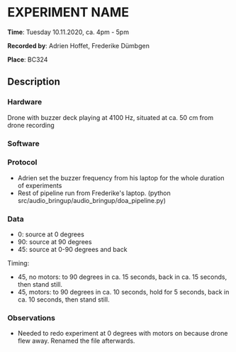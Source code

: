<!-- create this document in each new experiments folder, calling it README.md -->
# EXPERIMENT NAME

__Time__: Tuesday 10.11.2020, ca. 4pm - 5pm

__Recorded by__: Adrien Hoffet, Frederike Dümbgen 

__Place__: BC324

## Description

###  Hardware

Drone with buzzer deck playing at 4100 Hz, situated at ca. 50 cm from drone recording

<!--
Checklist: 
- Speaker type
- Microphone type
- Reference angle for DOA
- Distance speaker-mic etc. 
-->

### Software
<!--
Checklist: 
- Sampling rate
- Motor thrust value 
- Audio files used
- Scripts used
- Other parameters used
-->

### Protocol

- Adrien set the buzzer frequency from his laptop for the whole duration of experiments
- Rest of pipeline run from Frederike's laptop. (python src/audio_bringup/audio_bringup/doa_pipeline.py)
<!--
Checklist: 
- Sound level calibration
- Order of scripts run
- Start/end times of recordings, synchronization
-->

### Data
<!-- Explain folder naming etc.  -->

- 0: source at 0 degrees
- 90: source at 90 degrees
- 45: source at 0-90 degrees and back

Timing: 
- 45, no motors: to 90 degrees in ca. 15 seconds, back in ca. 15 seconds, then stand still.
- 45, motors: to 90 degrees in ca. 10 seconds, hold for 5 seconds, back in ca. 10 seconds, then stand still.

### Observations

- Needed to redo experiment at 0 degrees with motors on because drone flew away. Renamed the file afterwards.

<!--
Anything unusual that happened during the experiments, such as
- Background noise
- Connection problems, low data rates, etc. 
- Hardware (battery failures, broken parts, etc)
-->
